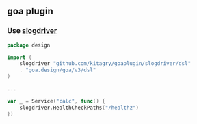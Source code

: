 ## goa plugin

### Use [slogdriver](https://github.com/kitagry/slogdriver)

```go
package design

import (
	slogdriver "github.com/kitagry/goaplugin/slogdriver/dsl"
	. "goa.design/goa/v3/dsl"
)

...

var _ = Service("calc", func() {
    slogdriver.HealthCheckPaths("/healthz")
})
```
